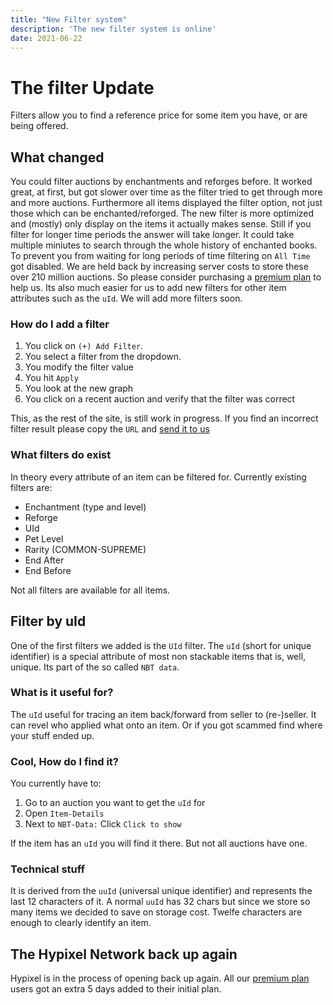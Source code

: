 ```yaml
---
title: "New Filter system"
description: 'The new filter system is online'
date: 2021-06-22
---
```


# The filter Update
Filters allow you to find a reference price for some item you have, or are being offered.

## What changed
You could filter auctions by enchantments and reforges before.
It worked great, at first, but got slower over time as the filter tried to get through more and more auctions.
Furthermore all items displayed the filter option, not just those which can be enchanted/reforged.
The new filter is more optimized and (mostly) only display on the items it actually makes sense.
Still if you filter for longer time periods the answer will take longer.
It could take multiple miniutes to search through the whole history of enchanted books. 
To prevent you from waiting for long periods of time filtering on `All Time` got disabled.
We are held back by increasing server costs to store these over 210 million auctions.
So please consider purchasing a [premium plan](https://sky.coflnet.com/premium) to help us.
Its also much easier for us to add new filters for other item attributes such as the `uId`.
We will add more filters soon.

### How do I add a filter
1. You click on `(+) Add Filter`.
2. You select a filter from the dropdown.
3. You modify the filter value
4. You hit `Apply`
5. You look at the new graph 
6. You click on a recent auction and verify that the filter was correct

This, as the rest of the site, is still work in progress. 
If you find an incorrect filter result please copy the `URL` and [send it to us](https://sky.coflnet.com/feedback)

### What filters do exist
In theory every attribute of an item can be filtered for.
Currently existing filters are:
* Enchantment (type and level)
* Reforge
* UId
* Pet Level
* Rarity (COMMON-SUPREME)
* End After
* End Before 

Not all filters are available for all items. 

## Filter by uId
One of the first filters we added is the `UId` filter.
The `uId` (short for unique identifier) is a special attribute of most non stackable items that is, well, unique.
Its part of the so called `NBT data`. 

### What is it useful for?
The `uId` useful for tracing an item back/forward from seller to (re-)seller. 
It can revel who applied what onto an item.
Or if you got scammed find where your stuff ended up. 
### Cool, How do I find it?
You currently have to:
1. Go to an auction you want to get the `uId` for
2. Open `Item-Details`
3. Next to `NBT-Data:` Click `Click to show` 

If the item has an `uId` you will find it there. But not all auctions have one.

### Technical stuff
It is derived from the `uuId` (universal unique identifier) and represents the last 12 characters of it.
A normal `uuId` has 32 chars but since we store so many items we decided to save on storage cost.
Twelfe characters are enough to clearly identify an item. 

## The Hypixel Network back up again
Hypixel is in the process of opening back up again. 
All our [premium plan](https://sky.coflnet.com/premium) users got an extra 5 days added to their initial plan.